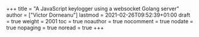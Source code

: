 +++
title = "A JavaScript keylogger using a websocket Golang server"
author = ["Victor Dorneanu"]
lastmod = 2021-02-26T09:52:39+01:00
draft = true
weight = 2001
toc = true
noauthor = true
nocomment = true
nodate = true
nopaging = true
noread = true
+++
